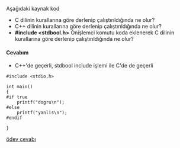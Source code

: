 Aşağıdaki kaynak kod

+ C dilinin kurallarına göre derlenip çalıştırıldığında ne olur?
+ C++ dilinin kurallarına göre derlenip çalıştırıldığında ne olur?
+ **#include <stdbool.h>** Önişlemci komutu koda eklenerek C dilinin kurallarına göre derlenip çalıştırıldığında ne olur?

#### Cevabım
+ C++'de geçerli, stdbool include işlemi ile C'de de geçerli

```
#include <stdio.h>

int main()
{
#if true
	printf("dogru\n");
#else
	printf("yanlis\n");
#endif

}
```

[ödev cevabı](https://www.youtube.com/watch?v=pYURmEJYnWU)
